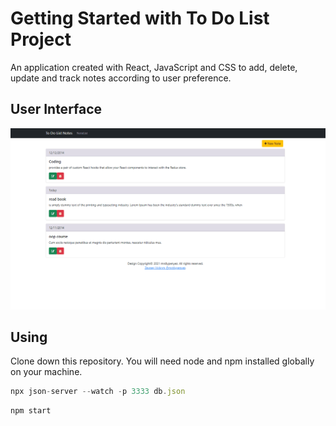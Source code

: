 # Getting Started with To Do List Project

An application created with React, JavaScript and CSS to add, delete, update and track notes according to user preference.

## User Interface

![image](public/animation.gif)   


## Using

Clone down this repository. You will need node and npm installed globally on your machine.

```js
npx json-server --watch -p 3333 db.json
```
```js
npm start
```
